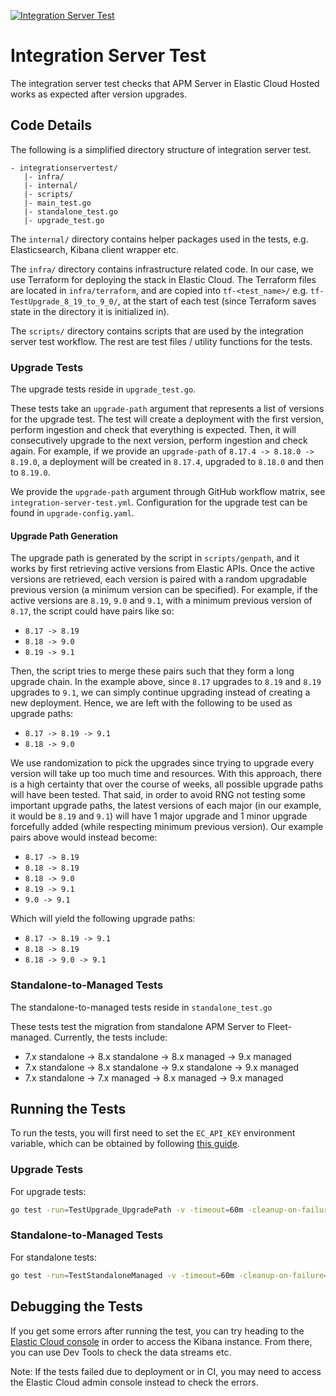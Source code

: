 [![Integration Server Test](https://github.com/elastic/apm-server/actions/workflows/integration-server-test.yml/badge.svg)](https://github.com/elastic/apm-server/actions/workflows/integration-server-test.yml)

# Integration Server Test

The integration server test checks that APM Server in Elastic Cloud Hosted works as expected after version upgrades.

## Code Details

The following is a simplified directory structure of integration server test.
```
- integrationservertest/
   |- infra/
   |- internal/
   |- scripts/
   |- main_test.go
   |- standalone_test.go
   |- upgrade_test.go
```

The `internal/` directory contains helper packages used in the tests, e.g. Elasticsearch, Kibana client wrapper etc.

The `infra/` directory contains infrastructure related code. In our case, we use Terraform for deploying the stack in Elastic Cloud.
The Terraform files are located in `infra/terraform`, and are copied into `tf-<test_name>/` e.g. `tf-TestUpgrade_8_19_to_9_0/`, at the start of each test (since Terraform saves state in the directory it is initialized in).

The `scripts/` directory contains scripts that are used by the integration server test workflow.
The rest are test files / utility functions for the tests.

### Upgrade Tests

The upgrade tests reside in `upgrade_test.go`.

These tests take an `upgrade-path` argument that represents a list of versions for the upgrade test.
The test will create a deployment with the first version, perform ingestion and check that everything is expected.
Then, it will consecutively upgrade to the next version, perform ingestion and check again.
For example, if we provide an `upgrade-path` of `8.17.4 -> 8.18.0 -> 8.19.0`, a deployment will be created in `8.17.4`, upgraded to `8.18.0` and then to `8.19.0`.

We provide the `upgrade-path` argument through GitHub workflow matrix, see `integration-server-test.yml`.
Configuration for the upgrade test can be found in `upgrade-config.yaml`.

#### Upgrade Path Generation

The upgrade path is generated by the script in `scripts/genpath`, and it works by first retrieving active versions from Elastic APIs.
Once the active versions are retrieved, each version is paired with a random upgradable previous version (a minimum version can be specified).
For example, if the active versions are `8.19`, `9.0` and `9.1`, with a minimum previous version of `8.17`, the script could have pairs like so:
- `8.17 -> 8.19`
- `8.18 -> 9.0`
- `8.19 -> 9.1`

Then, the script tries to merge these pairs such that they form a long upgrade chain.
In the example above, since `8.17` upgrades to `8.19` and `8.19` upgrades to `9.1`, we can simply continue upgrading instead of creating a new deployment.
Hence, we are left with the following to be used as upgrade paths:
- `8.17 -> 8.19 -> 9.1`
- `8.18 -> 9.0`

We use randomization to pick the upgrades since trying to upgrade every version will take up too much time and resources.
With this approach, there is a high certainty that over the course of weeks, all possible upgrade paths will have been tested.
That said, in order to avoid RNG not testing some important upgrade paths, the latest versions of each major (in our example, it would be `8.19` and `9.1`) will have 1 major upgrade and 1 minor upgrade forcefully added (while respecting minimum previous version).
Our example pairs above would instead become:
- `8.17 -> 8.19`
- `8.18 -> 8.19`
- `8.18 -> 9.0`
- `8.19 -> 9.1`
- `9.0 -> 9.1`

Which will yield the following upgrade paths:
- `8.17 -> 8.19 -> 9.1`
- `8.18 -> 8.19`
- `8.18 -> 9.0 -> 9.1`

### Standalone-to-Managed Tests

The standalone-to-managed tests reside in `standalone_test.go`

These tests test the migration from standalone APM Server to Fleet-managed. Currently, the tests include:
- 7.x standalone -> 8.x standalone -> 8.x managed -> 9.x managed
- 7.x standalone -> 8.x standalone -> 9.x standalone -> 9.x managed
- 7.x standalone -> 7.x managed -> 8.x managed -> 9.x managed

## Running the Tests

To run the tests, you will first need to set the `EC_API_KEY` environment variable, which can be obtained by following [this guide](https://www.elastic.co/guide/en/cloud/current/ec-api-authentication.html).

### Upgrade Tests

For upgrade tests:
```sh
go test -run=TestUpgrade_UpgradePath -v -timeout=60m -cleanup-on-failure=false -target="pro" -upgrade-path="<some_upgrade_path>" ./
```

### Standalone-to-Managed Tests

For standalone tests:
```sh
go test -run=TestStandaloneManaged -v -timeout=60m -cleanup-on-failure=false -target="pro" ./
```

## Debugging the Tests

If you get some errors after running the test, you can try heading to the [Elastic Cloud console](https://cloud.elastic.co/home) in order to access the Kibana instance. 
From there, you can use Dev Tools to check the data streams etc.

Note: If the tests failed due to deployment or in CI, you may need to access the Elastic Cloud admin console instead to check the errors.
